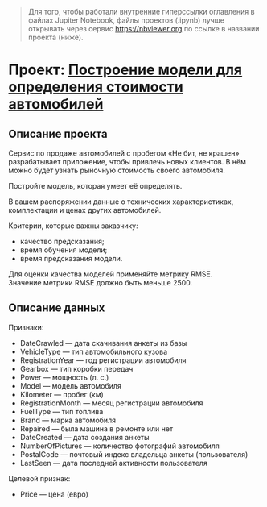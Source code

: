 > Для того, чтобы работали внутренние гиперссылки оглавления в файлах Jupiter Notebook, файлы проектов (.ipynb) лучше открывать через сервис https://nbviewer.org по ссылке в названии проекта (ниже).

# Проект: [Построение модели для определения стоимости автомобилей](https://nbviewer.org/github/yazon315/YandexPracticumProjects/blob/main/Project_11/project_11.ipynb)

## Описание проекта

Сервис по продаже автомобилей с пробегом «Не бит, не крашен» разрабатывает приложение, чтобы привлечь новых клиентов. В нём можно будет узнать рыночную стоимость своего автомобиля.

Постройте модель, которая умеет её определять.

В вашем распоряжении данные о технических характеристиках, комплектации и ценах других автомобилей.

Критерии, которые важны заказчику:
- качество предсказания;
- время обучения модели;
- время предсказания модели.

Для оценки качества моделей применяйте метрику RMSE.  
Значение метрики RMSE должно быть меньше 2500.

## Описание данных

Признаки:
- DateCrawled — дата скачивания анкеты из базы
- VehicleType — тип автомобильного кузова
- RegistrationYear — год регистрации автомобиля
- Gearbox — тип коробки передач
- Power — мощность (л. с.)
- Model — модель автомобиля
- Kilometer — пробег (км)
- RegistrationMonth — месяц регистрации автомобиля
- FuelType — тип топлива
- Brand — марка автомобиля
- Repaired — была машина в ремонте или нет
- DateCreated — дата создания анкеты
- NumberOfPictures — количество фотографий автомобиля
- PostalCode — почтовый индекс владельца анкеты (пользователя)
- LastSeen — дата последней активности пользователя

Целевой признак:
- Price — цена (евро)